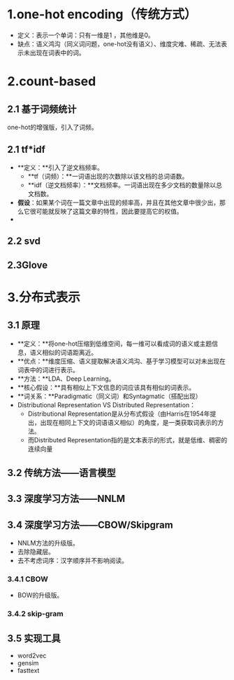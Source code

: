# 1.one-hot encoding（传统方式）

- 定义：表示一个单词：只有一维是1 ，其他维是0。
- 缺点：语义鸿沟（同义词问题，one-hot没有语义）、维度灾难、稀疏、无法表示未出现在词表中的词。

# 2.count-based

## 2.1 基于词频统计

one-hot的增强版，引入了词频。

## 2.1 tf*idf

- **定义：**引入了逆文档频率。
  - **tf（词频）：**一词语出现的次数除以该文档的总词语数。
  - **idf（逆文档频率）：**文档频率。一词语出现在多少文档的数量除以总文档数。
- **假设**：如果某个词在一篇文章中出现的频率高，并且在其他文章中很少出，那么它很可能就反映了这篇文章的特性，因此要提高它的权值。
- ​

## 2.2 svd

## 2.3Glove 

# 3.分布式表示

## 3.1 原理

- **定义：**将one-hot压缩到低维空间，每一维可以看成词的语义或主题信息，语义相似的词语距离近。
- **优点：**维度压缩、语义提取解决语义鸿沟、基于学习模型可以对未出现在词表中的词进行表示。
- **方法：**LDA、Deep Learning。
- **核心假设：**具有相似上下文信息的词应该具有相似的词表示。
- **词关系：**Paradigmatic（同义词）和Syntagmatic（搭配出现）
- Distributional Representation VS Distributed Representation：
  - Distributional Representation是从分布式假设（由Harris在1954年提出，出现在相同上下文的词语语义相似）的角度，是一类获取词表示的方法。
  - 而Distributed Representation指的是文本表示的形式，就是低维、稠密的连续向量

## 3.2 传统方法——语言模型

## 3.3 深度学习方法——NNLM

## 3.4 深度学习方法——CBOW/Skipgram

- NNLM方法的升级版。
- 去除隐藏层。
- 去不考虑词序：汉字顺序并不影响阅读。

### 3.4.1 CBOW

- BOW的升级版。

### 3.4.2 skip-gram

## 3.5 实现工具

- word2vec
- gensim
- fasttext